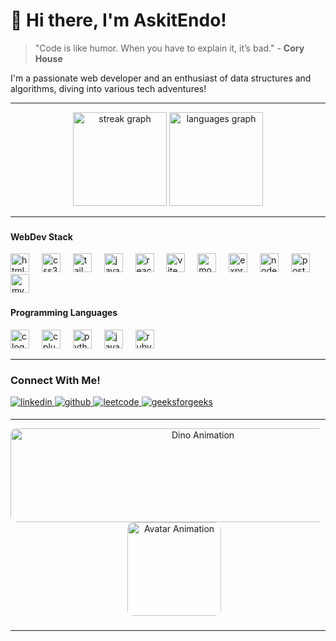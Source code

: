 # 👋 Hi there, I'm AskitEndo!

> "Code is like humor. When you have to explain it, it’s bad." - **Cory House**

I'm a passionate web developer and an enthusiast of data structures and algorithms, diving into various tech adventures!

---

<div align="center">
  <img src="https://streak-stats.demolab.com?user=AskitEndo&locale=en&mode=daily&theme=nightowl&hide_border=false&border_radius=15" height="150" alt="streak graph"  />
  <img src="https://github-readme-stats.vercel.app/api/top-langs?username=AskitEndo&locale=en&hide_title=false&layout=compact&card_width=320&langs_count=5&theme=nightowl&hide_border=false&border_radius=15" height="150" alt="languages graph"  />
</div>

---

### 

<h4 align="left">WebDev Stack</h4>

<div align="left">
  <img src="https://skillicons.dev/icons?i=html" height="30" alt="html5 logo"  />
  <img width="12" />
  <img src="https://skillicons.dev/icons?i=css" height="30" alt="css3 logo"  />
  <img width="12" />
  <img src="https://cdn.simpleicons.org/tailwindcss/06B6D4" height="30" alt="tailwindcss logo"  />
  <img width="12" />
  <img src="https://skillicons.dev/icons?i=js" height="30" alt="javascript logo"  />
  <img width="12" />
  <img src="https://skillicons.dev/icons?i=react" height="30" alt="react logo"  />
  <img width="12" />
  <img src="https://skillicons.dev/icons?i=vite" height="30" alt="vite logo"  />
  <img width="12" />
  <img src="https://skillicons.dev/icons?i=mongodb" height="30" alt="mongodb logo"  />
  <img width="12" />
  <img src="https://skillicons.dev/icons?i=express" height="30" alt="express logo"  />
  <img width="12" />
  <img src="https://skillicons.dev/icons?i=nodejs" height="30" alt="nodejs logo"  />
  <img width="12" />
  <img src="https://skillicons.dev/icons?i=postgres" height="30" alt="postgresql logo"  />
  <img width="12" />
  <img src="https://skillicons.dev/icons?i=mysql" height="30" alt="mysql logo"  />
</div>

### 

<h4 align="left">Programming Languages</h4>

<div align="left">
  <img src="https://skillicons.dev/icons?i=c" height="30" alt="c logo"  />
  <img width="12" />
  <img src="https://skillicons.dev/icons?i=cpp" height="30" alt="cplusplus logo"  />
  <img width="12" />
  <img src="https://skillicons.dev/icons?i=py" height="30" alt="python logo"  />
  <img width="12" />
  <img src="https://skillicons.dev/icons?i=java" height="30" alt="java logo"  />
  <img width="12" />
  <img src="https://skillicons.dev/icons?i=ruby" height="30" alt="ruby logo"  />
</div>

---

<h3 align="left">Connect With Me!</h3>

<a href="https://linkedin.com/in/AskitEndo" target="_blank">
<img src="https://img.shields.io/badge/linkedin-%231E77B5.svg?&style=for-the-badge&logo=linkedin&logoColor=white" alt="linkedin" style="margin-bottom: 5px;" />
</a>
<a href="https://github.com/AskitEndo" target="_blank">
<img src="https://img.shields.io/badge/github-4C007F?&style=for-the-badge&logo=github&logoColor=white" alt="github" style="margin-bottom: 5px;" />
</a>
<a href="https://leetcode.com/u/AskitEndo/" target="_blank">
<img src="https://img.shields.io/badge/LeetCode-593900?style=for-the-badge&logo=leetcode&logoColor=%23FF8000" alt="leetcode" style="margin-bottom: 5px;" />
</a>
<a href="https://www.geeksforgeeks.org/user/askitendo/" target="_blank">
<img src="https://img.shields.io/badge/GeeksForGeeks-000c00?style=for-the-badge&logo=geeksforgeeks&logoColor=00E200" alt="geeksforgeeks" style="margin-bottom: 5px;" />
</a>

<br/>

---

<div align="center">
  <img src="https://s10.gifyu.com/images/SYpR4.gif" height="150" width="600" alt="Dino Animation" style="margin-right: 20px; border-radius: 10px;" />
  <img src="https://s10.gifyu.com/images/SYwCU.gif" height="150" alt="Avatar Animation" style="margin-left: 20px; border-radius: 10px;" />
</div>

###



---

<!--<img align="right" height="150" src="https://s10.gifyu.com/images/SYLrC.gif" alt="Avatar Animation" style="margin-left: 20px;" />-->

<!--###-->

<!--<img src="https://s10.gifyu.com/images/SYpR4.gif" height="150" alt="Dino Animation" style="margin-right: 20px;" />-->

<!--###-->
